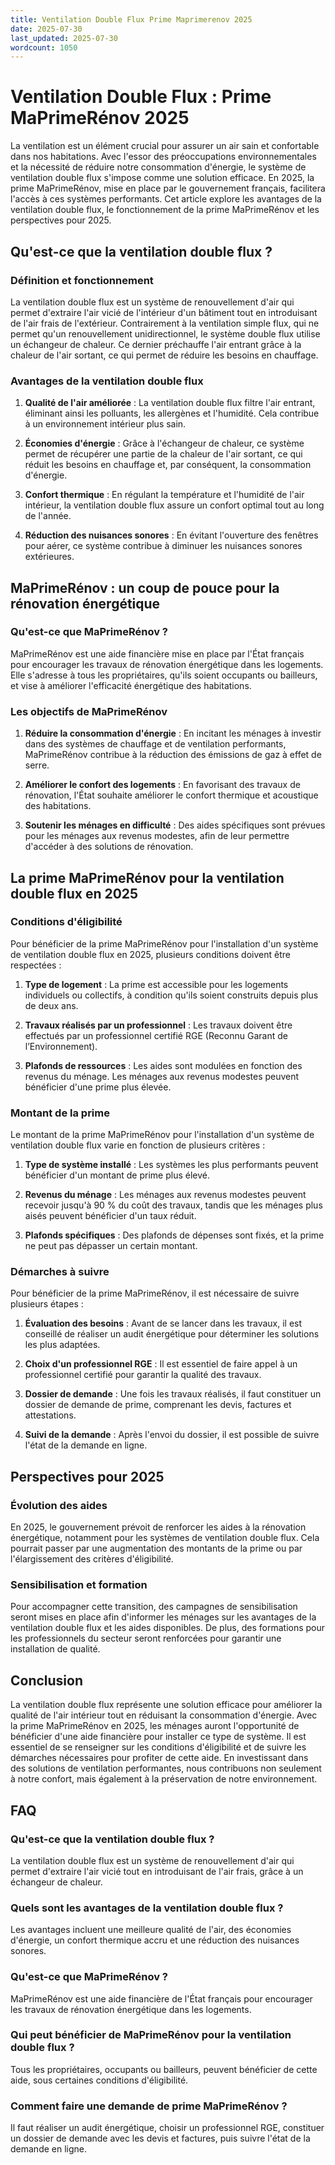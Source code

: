 ```yaml
---
title: Ventilation Double Flux Prime Maprimerenov 2025
date: 2025-07-30
last_updated: 2025-07-30
wordcount: 1050
---
```


# Ventilation Double Flux : Prime MaPrimeRénov 2025

La ventilation est un élément crucial pour assurer un air sain et confortable dans nos habitations. Avec l'essor des préoccupations environnementales et la nécessité de réduire notre consommation d'énergie, le système de ventilation double flux s'impose comme une solution efficace. En 2025, la prime MaPrimeRénov, mise en place par le gouvernement français, facilitera l'accès à ces systèmes performants. Cet article explore les avantages de la ventilation double flux, le fonctionnement de la prime MaPrimeRénov et les perspectives pour 2025.

## Qu'est-ce que la ventilation double flux ?

### Définition et fonctionnement

La ventilation double flux est un système de renouvellement d'air qui permet d'extraire l'air vicié de l'intérieur d'un bâtiment tout en introduisant de l'air frais de l'extérieur. Contrairement à la ventilation simple flux, qui ne permet qu'un renouvellement unidirectionnel, le système double flux utilise un échangeur de chaleur. Ce dernier préchauffe l'air entrant grâce à la chaleur de l'air sortant, ce qui permet de réduire les besoins en chauffage.

### Avantages de la ventilation double flux

1. **Qualité de l'air améliorée** : La ventilation double flux filtre l'air entrant, éliminant ainsi les polluants, les allergènes et l'humidité. Cela contribue à un environnement intérieur plus sain.

2. **Économies d'énergie** : Grâce à l'échangeur de chaleur, ce système permet de récupérer une partie de la chaleur de l'air sortant, ce qui réduit les besoins en chauffage et, par conséquent, la consommation d'énergie.

3. **Confort thermique** : En régulant la température et l'humidité de l'air intérieur, la ventilation double flux assure un confort optimal tout au long de l'année.

4. **Réduction des nuisances sonores** : En évitant l'ouverture des fenêtres pour aérer, ce système contribue à diminuer les nuisances sonores extérieures.

## MaPrimeRénov : un coup de pouce pour la rénovation énergétique

### Qu'est-ce que MaPrimeRénov ?

MaPrimeRénov est une aide financière mise en place par l'État français pour encourager les travaux de rénovation énergétique dans les logements. Elle s'adresse à tous les propriétaires, qu'ils soient occupants ou bailleurs, et vise à améliorer l'efficacité énergétique des habitations.

### Les objectifs de MaPrimeRénov

1. **Réduire la consommation d'énergie** : En incitant les ménages à investir dans des systèmes de chauffage et de ventilation performants, MaPrimeRénov contribue à la réduction des émissions de gaz à effet de serre.

2. **Améliorer le confort des logements** : En favorisant des travaux de rénovation, l'État souhaite améliorer le confort thermique et acoustique des habitations.

3. **Soutenir les ménages en difficulté** : Des aides spécifiques sont prévues pour les ménages aux revenus modestes, afin de leur permettre d'accéder à des solutions de rénovation.

## La prime MaPrimeRénov pour la ventilation double flux en 2025

### Conditions d'éligibilité

Pour bénéficier de la prime MaPrimeRénov pour l'installation d'un système de ventilation double flux en 2025, plusieurs conditions doivent être respectées :

1. **Type de logement** : La prime est accessible pour les logements individuels ou collectifs, à condition qu'ils soient construits depuis plus de deux ans.

2. **Travaux réalisés par un professionnel** : Les travaux doivent être effectués par un professionnel certifié RGE (Reconnu Garant de l’Environnement).

3. **Plafonds de ressources** : Les aides sont modulées en fonction des revenus du ménage. Les ménages aux revenus modestes peuvent bénéficier d'une prime plus élevée.

### Montant de la prime

Le montant de la prime MaPrimeRénov pour l'installation d'un système de ventilation double flux varie en fonction de plusieurs critères :

1. **Type de système installé** : Les systèmes les plus performants peuvent bénéficier d'un montant de prime plus élevé.

2. **Revenus du ménage** : Les ménages aux revenus modestes peuvent recevoir jusqu'à 90 % du coût des travaux, tandis que les ménages plus aisés peuvent bénéficier d'un taux réduit.

3. **Plafonds spécifiques** : Des plafonds de dépenses sont fixés, et la prime ne peut pas dépasser un certain montant.

### Démarches à suivre

Pour bénéficier de la prime MaPrimeRénov, il est nécessaire de suivre plusieurs étapes :

1. **Évaluation des besoins** : Avant de se lancer dans les travaux, il est conseillé de réaliser un audit énergétique pour déterminer les solutions les plus adaptées.

2. **Choix d'un professionnel RGE** : Il est essentiel de faire appel à un professionnel certifié pour garantir la qualité des travaux.

3. **Dossier de demande** : Une fois les travaux réalisés, il faut constituer un dossier de demande de prime, comprenant les devis, factures et attestations.

4. **Suivi de la demande** : Après l'envoi du dossier, il est possible de suivre l'état de la demande en ligne.

## Perspectives pour 2025

### Évolution des aides

En 2025, le gouvernement prévoit de renforcer les aides à la rénovation énergétique, notamment pour les systèmes de ventilation double flux. Cela pourrait passer par une augmentation des montants de la prime ou par l'élargissement des critères d'éligibilité.

### Sensibilisation et formation

Pour accompagner cette transition, des campagnes de sensibilisation seront mises en place afin d'informer les ménages sur les avantages de la ventilation double flux et les aides disponibles. De plus, des formations pour les professionnels du secteur seront renforcées pour garantir une installation de qualité.

## Conclusion

La ventilation double flux représente une solution efficace pour améliorer la qualité de l'air intérieur tout en réduisant la consommation d'énergie. Avec la prime MaPrimeRénov en 2025, les ménages auront l'opportunité de bénéficier d'une aide financière pour installer ce type de système. Il est essentiel de se renseigner sur les conditions d'éligibilité et de suivre les démarches nécessaires pour profiter de cette aide. En investissant dans des solutions de ventilation performantes, nous contribuons non seulement à notre confort, mais également à la préservation de notre environnement.

## FAQ

### Qu'est-ce que la ventilation double flux ?

La ventilation double flux est un système de renouvellement d'air qui permet d'extraire l'air vicié tout en introduisant de l'air frais, grâce à un échangeur de chaleur.

### Quels sont les avantages de la ventilation double flux ?

Les avantages incluent une meilleure qualité de l'air, des économies d'énergie, un confort thermique accru et une réduction des nuisances sonores.

### Qu'est-ce que MaPrimeRénov ?

MaPrimeRénov est une aide financière de l'État français pour encourager les travaux de rénovation énergétique dans les logements.

### Qui peut bénéficier de MaPrimeRénov pour la ventilation double flux ?

Tous les propriétaires, occupants ou bailleurs, peuvent bénéficier de cette aide, sous certaines conditions d'éligibilité.

### Comment faire une demande de prime MaPrimeRénov ?

Il faut réaliser un audit énergétique, choisir un professionnel RGE, constituer un dossier de demande avec les devis et factures, puis suivre l'état de la demande en ligne.